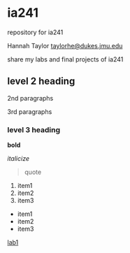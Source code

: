 # ia241
repository for ia241

Hannah Taylor
taylorhe@dukes.jmu.edu

share my labs and final projects of ia241 

## level 2 heading

2nd paragraphs 

3rd paragraphs 

### level 3 heading 

**bold**

*italicize*

> quote

1. item1
2. item2
3. item3

* item1
* item2
* item3

[lab1](https://github.com/hannaht0808/ia241/blob/main/lab1.py)
